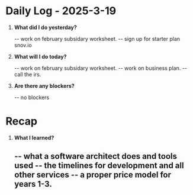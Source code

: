 # Daily Log - 2025-3-19

1. **What did I do yesterday?**
   
   -- work on february subsidary worksheet.
   -- sign up for starter plan snov.io

2. **What will I do today?**
   
   -- work on february subsidary worksheet.
   -- work on business plan.
   -- call the irs.

3. **Are there any blockers?**

   -- no blockers

# Recap
1. **What I learned?**

   -- what a software architect does and tools used
   -- the timelines for development and all other services
   -- a proper price model for years 1-3.
   -- 

<!-- 

git add .; git commit -m "daily stand-up"; git push; 
git add .; git commit -m "daily close"; git push; 

-->